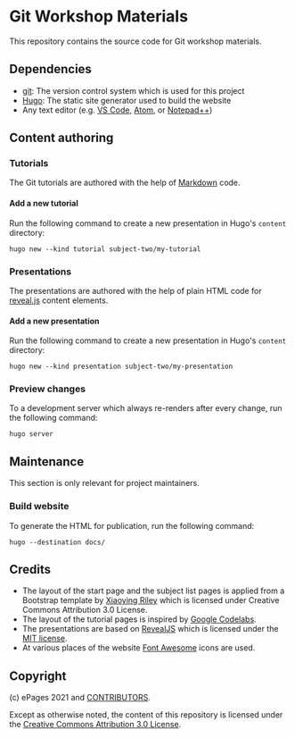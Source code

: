 # Git Workshop Materials

This repository contains the source code for Git workshop materials.

## Dependencies

- [git](https://github.com/ePages-de/git-workshop/wiki/Git): The version control system which is used for this project 
- [Hugo](https://github.com/ePages-de/git-workshop/wiki/Hugo): The static site generator used to build the website
- Any text editor (e.g. [VS Code](https://github.com/ePages-de/git-workshop/wiki/VS-Code), [Atom](https://github.com/ePages-de/git-workshop/wiki/Atom), or [Notepad++](https://notepad-plus-plus.org/))

## Content authoring

### Tutorials

The Git tutorials are authored with the help of [Markdown](https://www.markdownguide.org/basic-syntax) code.

#### Add a new tutorial

Run the following command to create a new presentation in Hugo's `content` directory:

```
hugo new --kind tutorial subject-two/my-tutorial
```

### Presentations

The presentations are authored with the help of plain HTML code for [reveal.js](https://revealjs.com/) content elements.

#### Add a new presentation

Run the following command to create a new presentation in Hugo's `content` directory:

```
hugo new --kind presentation subject-two/my-presentation
```

### Preview changes

To a development server which always re-renders after every change, run the following command:

```
hugo server
```

## Maintenance

This section is only relevant for project maintainers.

### Build website

To generate the HTML for publication, run the following command:

```
hugo --destination docs/
```

## Credits

- The layout of the start page and the subject list pages is applied from a Bootstrap template by [Xiaoying Riley](https://themes.3rdwavemedia.com/) which is licensed under Creative Commons Attribution 3.0 License.
- The layout of the tutorial pages is inspired by [Google Codelabs](https://github.com/ePages-de/git-workshop/wiki/Google-Codelabs).
- The presentations are based on [RevealJS](https://revealjs.com/) which is licensed under the [MIT license](https://github.com/hakimel/reveal.js/blob/master/LICENSE).
- At various places of the website [Font Awesome](https://fontawesome.com/icons?d=gallery&p=2&m=free) icons are used.

## Copyright

(c) ePages 2021 and [CONTRIBUTORS](CONTRIBUTORS).

Except as otherwise noted, the content of this repository is licensed under the [Creative Commons Attribution 3.0 License](http://creativecommons.org/licenses/by/3.0).
